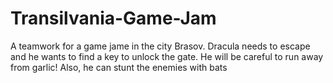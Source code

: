 # Transilvania-Game-Jam
A teamwork for a game jame in the city Brasov. Dracula needs to escape and he wants to find a key to unlock the gate. He will be careful to run away from garlic! Also, he can stunt the enemies with bats
